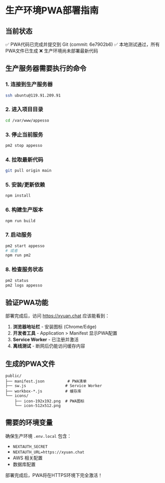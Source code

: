 # 生产环境PWA部署指南

## 当前状态
✅ PWA代码已完成并提交到 Git (commit: 6e7902b6)
✅ 本地测试通过，所有PWA文件已生成
❌ 生产环境尚未部署最新代码

## 生产服务器需要执行的命令

### 1. 连接到生产服务器
```bash
ssh ubuntu@119.91.209.91
```

### 2. 进入项目目录
```bash
cd /var/www/appesso
```

### 3. 停止当前服务
```bash
pm2 stop appesso
```

### 4. 拉取最新代码
```bash
git pull origin main
```

### 5. 安装/更新依赖
```bash
npm install
```

### 6. 构建生产版本
```bash
npm run build
```

### 7. 启动服务
```bash
pm2 start appesso
# 或者
npm run pm2
```

### 8. 检查服务状态
```bash
pm2 status
pm2 logs appesso
```

## 验证PWA功能

部署完成后，访问 https://xyuan.chat 应该能看到：

1. **浏览器地址栏** - 安装图标 (Chrome/Edge)
2. **开发者工具** - Application > Manifest 显示PWA配置
3. **Service Worker** - 已注册并激活
4. **离线测试** - 断网后仍能访问缓存内容

## 生成的PWA文件
```
public/
├── manifest.json          # PWA清单
├── sw.js                 # Service Worker
├── workbox-*.js          # 缓存库
└── icons/
    ├── icon-192x192.png  # PWA图标
    └── icon-512x512.png
```

## 需要的环境变量
确保生产环境 `.env.local` 包含：
- `NEXTAUTH_SECRET`
- `NEXTAUTH_URL=https://xyuan.chat`
- AWS 相关配置
- 数据库配置

部署完成后，PWA将在HTTPS环境下完全激活！